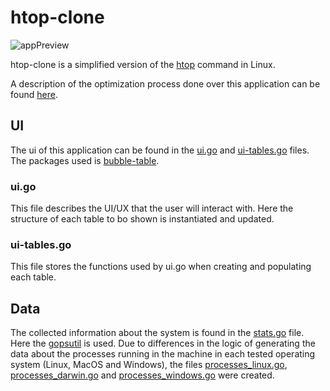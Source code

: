 # htop-clone

![appPreview](https://i.imgur.com/OgaTFqS.gif)

htop-clone is a simplified version of the [htop](https://htop.dev/) command in Linux.

A description of the optimization process done over this application can be found [here](appOptimization.md).

## UI

The ui of this application can be found in the [ui.go](ui.go) and [ui-tables.go](ui-tables.go) files. The packages used is [bubble-table](https://github.com/Evertras/bubble-table).

### ui.go

This file describes the UI/UX that the user will interact with. Here the structure of each table to bo shown is instantiated and updated.

### ui-tables.go

This file stores the functions used by ui.go when creating and populating each table.

## Data

The collected information about the system is found in the [stats.go](stats.go) file. Here the [gopsutil](https://github.com/shirou/gopsutil) is used.
Due to differences in the logic of generating the data about the processes running in the machine in each tested operating system (Linux, MacOS and Windows), the files [processes_linux.go](processes_linux.go), [processes_darwin.go](processes_darwin.go) and [processes_windows.go](processes_windows.go) were created.

